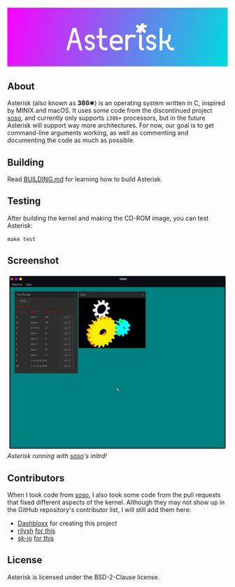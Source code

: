 ![](.assets/banner1.png)
## About
Asterisk (also known as **386**✱) is an operating system written in C, inspired by MINIX and macOS. It uses some code from the discontinued project [soso](https://github.com/ozkl/soso), and currently only supports `i386+` processors, but in the future Asterisk will support way more architectures.
For now, our goal is to get command-line arguments working, as well as commenting and documenting the code as much as possible.
## Building
Read [BUILDING.md](docs/BUILDING.md) for learning how to build Asterisk.
## Testing
After building the kernel and making the CD-ROM image, you can test Asterisk:
```
make test
```
## Screenshot
![](.assets/screenshot0.png)
*Asterisk running with [soso](https://github.com/ozkl/soso)'s initrd!*
## Contributors
When I took code from [soso](https://github.com/ozkl/soso), I also took some code from the pull requests that fixed different aspects of the kernel. Although they may not show up in the GitHub repository's contributor list, I will still add them here:
* [Dashbloxx](https://github.com/Dashbloxx) for creating this project
* [rilysh](https://github.com/rilysh) [for this](https://github.com/ozkl/soso/pull/10)
* [sk-io](https://github.com/sk-io) [for this](https://github.com/ozkl/soso/pull/9)
## License
Asterisk is licensed under the BSD-2-Clause license.
